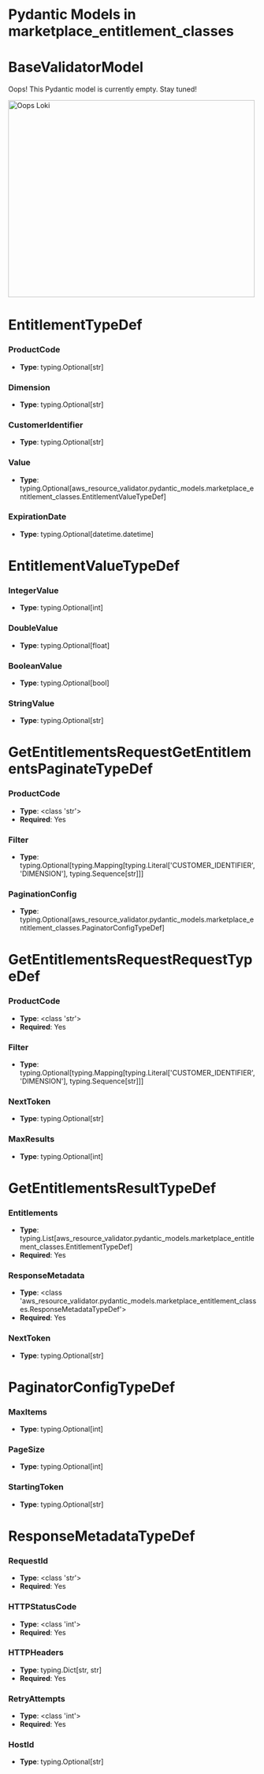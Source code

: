 # Pydantic Models in marketplace_entitlement_classes

# BaseValidatorModel

Oops! This Pydantic model is currently empty. Stay tuned!

<img src="/aws_resource_validator/images/oops_loki.png" width="500" height="400" title="Oops Loki">

# EntitlementTypeDef

### ProductCode
- **Type**: typing.Optional[str]

### Dimension
- **Type**: typing.Optional[str]

### CustomerIdentifier
- **Type**: typing.Optional[str]

### Value
- **Type**: typing.Optional[aws_resource_validator.pydantic_models.marketplace_entitlement_classes.EntitlementValueTypeDef]

### ExpirationDate
- **Type**: typing.Optional[datetime.datetime]


# EntitlementValueTypeDef

### IntegerValue
- **Type**: typing.Optional[int]

### DoubleValue
- **Type**: typing.Optional[float]

### BooleanValue
- **Type**: typing.Optional[bool]

### StringValue
- **Type**: typing.Optional[str]


# GetEntitlementsRequestGetEntitlementsPaginateTypeDef

### ProductCode
- **Type**: <class 'str'>
- **Required**: Yes

### Filter
- **Type**: typing.Optional[typing.Mapping[typing.Literal['CUSTOMER_IDENTIFIER', 'DIMENSION'], typing.Sequence[str]]]

### PaginationConfig
- **Type**: typing.Optional[aws_resource_validator.pydantic_models.marketplace_entitlement_classes.PaginatorConfigTypeDef]


# GetEntitlementsRequestRequestTypeDef

### ProductCode
- **Type**: <class 'str'>
- **Required**: Yes

### Filter
- **Type**: typing.Optional[typing.Mapping[typing.Literal['CUSTOMER_IDENTIFIER', 'DIMENSION'], typing.Sequence[str]]]

### NextToken
- **Type**: typing.Optional[str]

### MaxResults
- **Type**: typing.Optional[int]


# GetEntitlementsResultTypeDef

### Entitlements
- **Type**: typing.List[aws_resource_validator.pydantic_models.marketplace_entitlement_classes.EntitlementTypeDef]
- **Required**: Yes

### ResponseMetadata
- **Type**: <class 'aws_resource_validator.pydantic_models.marketplace_entitlement_classes.ResponseMetadataTypeDef'>
- **Required**: Yes

### NextToken
- **Type**: typing.Optional[str]


# PaginatorConfigTypeDef

### MaxItems
- **Type**: typing.Optional[int]

### PageSize
- **Type**: typing.Optional[int]

### StartingToken
- **Type**: typing.Optional[str]


# ResponseMetadataTypeDef

### RequestId
- **Type**: <class 'str'>
- **Required**: Yes

### HTTPStatusCode
- **Type**: <class 'int'>
- **Required**: Yes

### HTTPHeaders
- **Type**: typing.Dict[str, str]
- **Required**: Yes

### RetryAttempts
- **Type**: <class 'int'>
- **Required**: Yes

### HostId
- **Type**: typing.Optional[str]


